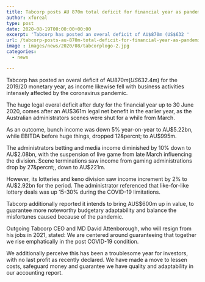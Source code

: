 ```yaml
---
title: Tabcorp posts AU 870m total deficit for financial year as pandemic effects on revenue
author: xforeal 
type: post
date: 2020-08-19T00:00:00+00:00
excerpt: 'Tabcorp has posted an overal deficit of AU$870m (US$632 '
url: /tabcorp-posts-au-870m-total-deficit-for-financial-year-as-pandemic-effects-on-revenue/
image : images/news/2020/08/tabcorplogo-2.jpg
categories:
  - news

---
```

Tabcorp has posted an overal deficit of AU$870m (US$632.4m) for the 2019/20 monetary year, as income likewise fell with business activities intensely affected by the coronavirus pandemic. 

The huge legal overal deficit after duty for the financial year up to 30 June 2020, comes after an AU$361m legal net benefit in the earlier year, as the Australian administrators scenes were shut for a while from March. 

As an outcome, bunch income was down 5&percnt; year-on-year to AU$5.22bn, while EBITDA before huge things, dropped 12&percnt; to AU$995m. 

The administrators betting and media income diminished by 10&percnt; down to AU$2.08bn, with the suspension of live game from late March influencing the division. Scene terminations saw income from gaming administrations drop by 27&percnt;, down to AU$221m. 

However, its lotteries and keno division saw income increment by 2&percnt; to AU$2.92bn for the period. The administrator referenced that like-for-like lottery deals was up 15-30&percnt; during the COVID-19 limitations. 

Tabcorp additionally reported it intends to bring AUS$600m up in value, to guarantee more noteworthy budgetary adaptability and balance the misfortunes caused because of the pandemic. 

Outgoing Tabcorp CEO and MD David Attenborough, who will resign from his jobs in 2021, stated: We are centered around guaranteeing that together we rise emphatically in the post COVID-19 condition. 

We additionally perceive this has been a troublesome year for investors, with no last profit as recently declared. We have made a move to lessen costs, safeguard money and guarantee we have quality and adaptability in our accounting report.